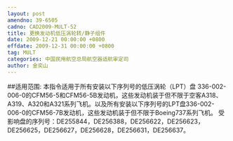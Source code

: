 ```yaml
---
layout: post
amendno: 39-6505
cadno: CAD2009-MULT-52
title: 更换发动机低压涡轮转/静子组件
date: 2009-12-21 00:00:00 +0800
effdate: 2009-12-31 00:00:00 +0800
tag: MULT
categories: 中国民用航空总局航空器适航审定司
author: 金奕山
---
```


##适用范围:
本指令适用于所有安装以下序列号的低压涡轮（LPT）盘 336-002-006-0的CFM56-5和CFM56-5B发动机，这些发动机装于但不限于空客A318、A319、A320和A321系列飞机。以及所有安装以下序列号的LPT盘336-002-006-0的CFM56-7B发动机，这些发动机装于但不限于Boeing737系列飞机。
受影响盘的序列号：DE255844，DE256388，DE256622，DE256623， DE256625，DE256627，DE256628，DE256631，DE256637。

